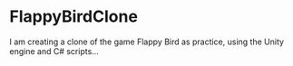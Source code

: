 # FlappyBirdClone

I am creating a clone of the game Flappy Bird as practice, using the Unity engine and C# scripts...



